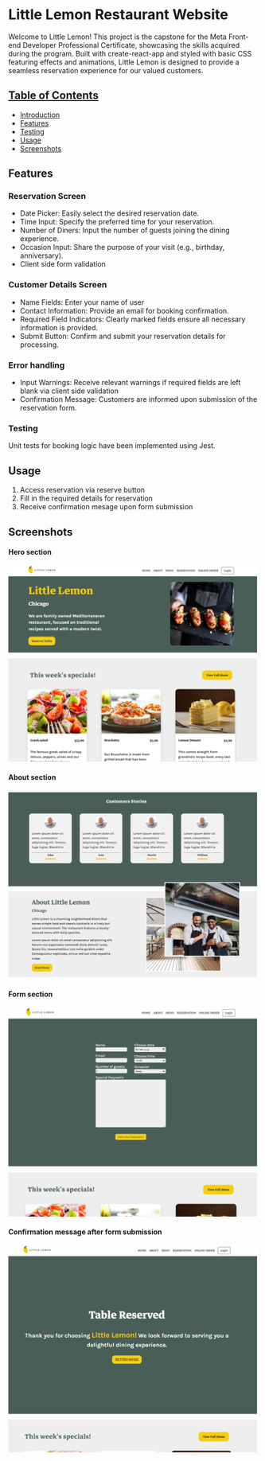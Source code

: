# Little Lemon Restaurant Website

Welcome to Little Lemon! This project is the capstone for the Meta Front-end
Developer Professional Certificate, showcasing the skills acquired during the
program. Built with create-react-app and styled with basic CSS featuring effects and
animations, Little Lemon is designed to provide a seamless reservation experience for
our valued customers.

## [Table of Contents](#intro)

- [Introduction](#intro)
- [Features](#features)
- [Testing](#testing)
- [Usage](#usage)
- [Screenshots](#screenshots)

## Features

### Reservation Screen

- Date Picker: Easily select the desired reservation date.
- Time Input: Specify the preferred time for your reservation.
- Number of Diners: Input the number of guests joining the dining experience.
- Occasion Input: Share the purpose of your visit (e.g., birthday, anniversary).
- Client side form validation

### Customer Details Screen

- Name Fields: Enter your name of user
- Contact Information: Provide an email for booking confirmation.
- Required Field Indicators: Clearly marked fields ensure all necessary information
  is provided.
- Submit Button: Confirm and submit your reservation details for processing.

### Error handling

- Input Warnings: Receive relevant warnings if required fields are left blank via
  client side validation
- Confirmation Message: Customers are informed upon submission of the reservation
  form.

### Testing

Unit tests for booking logic have been implemented using Jest.

## Usage

1. Access reservation via reserve button
2. Fill in the required details for reservation
3. Receive confirmation mesage upon form submission

## Screenshots

#### Hero section

<img src="public/images/sc1.png" width="500">

#### About section

<img src="public/images/sc2.png" width="500">

#### Form section

<img src="public/images/sc3.png" width="500">

#### Confirmation message after form submission

<img src="public/images/sc4.png" width="500">
